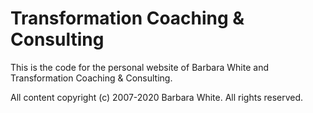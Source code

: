 # Transformation Coaching & Consulting

This is the code for the personal website of Barbara White and Transformation Coaching & Consulting.

All content copyright (c) 2007-2020 Barbara White. All rights reserved.